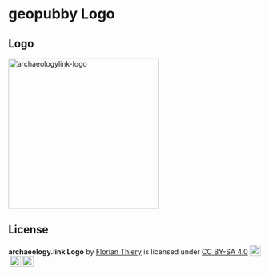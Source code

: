 # geopubby Logo

## Logo

<img src="https://github.com/RGZM/archaeologylink_CD/blob/main/logo/archaeologylink_logo.png" alt="archaeologylink-logo" title="archaeologylink-logo" height="300" />

## License

<p xmlns:dct="http://purl.org/dc/terms/" xmlns:cc="http://creativecommons.org/ns#" class="license-text"><span rel="dct:title"><b>archaeology.link Logo</b></span> by <a rel="cc:attributionURL dct:creator" property="cc:attributionName" href="https://orcid.org/0000-0002-3246-3531">Florian Thiery</a> is licensed under <a rel="license" href="https://creativecommons.org/licenses/by-sa/4.0">CC BY-SA 4.0<img style="height:22px!important;margin-left:3px;vertical-align:text-bottom;" src="https://mirrors.creativecommons.org/presskit/icons/cc.svg?ref=chooser-v1" /><img style="height:22px!important;margin-left:3px;vertical-align:text-bottom;" src="https://mirrors.creativecommons.org/presskit/icons/by.svg?ref=chooser-v1" /><img style="height:22px!important;margin-left:3px;vertical-align:text-bottom;" src="https://mirrors.creativecommons.org/presskit/icons/sa.svg?ref=chooser-v1" /></a></p>